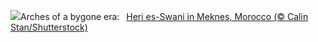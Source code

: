 ![](https://www.bing.com/th?id=OHR.MeknesMorocco_EN-US6991915839_UHD.jpg&w=1000)Arches of a bygone era:&nbsp;&ensp;[Heri es-Swani in Meknes, Morocco (© Calin Stan/Shutterstock)](https://www.bing.com/th?id=OHR.MeknesMorocco_EN-US6991915839_UHD.jpg)
<br><br/>

